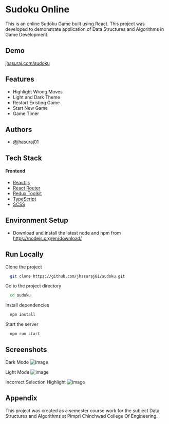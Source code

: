 
# Sudoku Online

This is an online Sudoku Game built using React. This project was developed to demonstrate application of Data Structures and Algorithms in Game Development.
## Demo

[jhasuraj.com/sudoku](https://jhasuraj.com/sudoku/)


## Features

- Highlight Wrong Moves
- Light and Dark Theme
- Restart Existing Game
- Start New Game
- Game Timer


## Authors

- [@jhasuraj01](https://www.github.com/jhasuraj01)


## Tech Stack

#### Frontend
- [React.js](https://reactjs.org)
- [React Router](https://reactrouter.com/)
- [Redux Toolkit](https://redux-toolkit.js.org/)
- [TypeScript](https://www.typescriptlang.org/)
- [SCSS](https://sass-lang.com/)
## Environment Setup

- Download and install the latest node and npm from https://nodejs.org/en/download/

## Run Locally

Clone the project

```bash
  git clone https://github.com/jhasuraj01/sudoku.git
```

Go to the project directory

```bash
  cd sudoku
```

Install dependencies

```bash
  npm install
```

Start the server

```bash
  npm run start
```


## Screenshots

Dark Mode
![image](https://user-images.githubusercontent.com/44930179/201691162-2790e1fa-9a6c-44d2-a62b-a264d6424309.png)

Light Mode
![image](https://user-images.githubusercontent.com/44930179/201691361-f7f1c334-b172-45fe-b5b4-7dfbb9cb9090.png)

Incorrect Selection Highlight
![image](https://user-images.githubusercontent.com/44930179/201691545-27c94a9a-15d1-42b9-929d-19f7ae5c9e9d.png)


## Appendix

This project was created as a semester course work for the subject Data Structures and Algorithms at Pimpri Chinchwad College Of Engineering.
